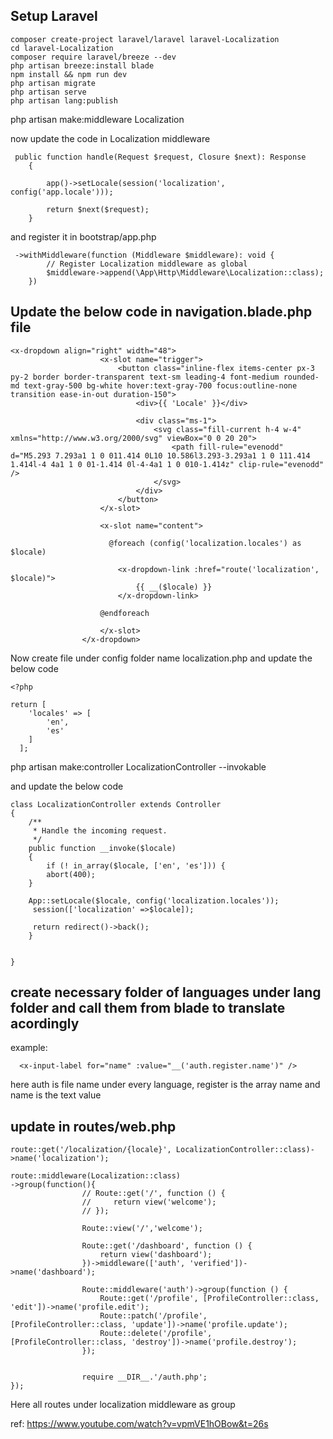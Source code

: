 ## Setup Laravel

```
composer create-project laravel/laravel laravel-Localization
cd laravel-Localization
composer require laravel/breeze --dev
php artisan breeze:install blade
npm install && npm run dev
php artisan migrate
php artisan serve
php artisan lang:publish
```



php artisan make:middleware Localization

now update the code in Localization middleware
```
 public function handle(Request $request, Closure $next): Response
    {

        app()->setLocale(session('localization', config('app.locale')));

        return $next($request);
    }
```



and register it in bootstrap/app.php

```
 ->withMiddleware(function (Middleware $middleware): void {
        // Register Localization middleware as global
        $middleware->append(\App\Http\Middleware\Localization::class);
    })
````

## Update the below code in navigation.blade.php file
```
<x-dropdown align="right" width="48">
                    <x-slot name="trigger">
                        <button class="inline-flex items-center px-3 py-2 border border-transparent text-sm leading-4 font-medium rounded-md text-gray-500 bg-white hover:text-gray-700 focus:outline-none transition ease-in-out duration-150">
                            <div>{{ 'Locale' }}</div>

                            <div class="ms-1">
                                <svg class="fill-current h-4 w-4" xmlns="http://www.w3.org/2000/svg" viewBox="0 0 20 20">
                                    <path fill-rule="evenodd" d="M5.293 7.293a1 1 0 011.414 0L10 10.586l3.293-3.293a1 1 0 111.414 1.414l-4 4a1 1 0 01-1.414 0l-4-4a1 1 0 010-1.414z" clip-rule="evenodd" />
                                </svg>
                            </div>
                        </button>
                    </x-slot>

                    <x-slot name="content">

                      @foreach (config('localization.locales') as $locale)

                        <x-dropdown-link :href="route('localization', $locale)">
                            {{ __($locale) }}
                        </x-dropdown-link>

                    @endforeach

                    </x-slot>
                </x-dropdown>
```

Now create file under config folder  name localization.php and update the below code
```
<?php

return [
    'locales' => [
        'en',
        'es' 
    ]
  ];
```

php artisan make:controller LocalizationController --invokable

and update the below code
```
class LocalizationController extends Controller
{
    /**
     * Handle the incoming request.
     */
    public function __invoke($locale)
    {
        if (! in_array($locale, ['en', 'es'])) {
        abort(400);
    }

    App::setLocale($locale, config('localization.locales'));
     session(['localization' =>$locale]);

     return redirect()->back();
    }


}
```

## create necessary folder of languages under lang folder and call them from blade to translate acordingly

example:
```
  <x-input-label for="name" :value="__('auth.register.name')" />
  ```
here auth is file name under every language, register is the array name and name is the text value
## update in routes/web.php

```
route::get('/localization/{locale}', LocalizationController::class)->name('localization'); 

route::middleware(Localization::class)
->group(function(){
                // Route::get('/', function () {
                //     return view('welcome');
                // });

                Route::view('/','welcome');

                Route::get('/dashboard', function () {
                    return view('dashboard');
                })->middleware(['auth', 'verified'])->name('dashboard');

                Route::middleware('auth')->group(function () {
                    Route::get('/profile', [ProfileController::class, 'edit'])->name('profile.edit');
                    Route::patch('/profile', [ProfileController::class, 'update'])->name('profile.update');
                    Route::delete('/profile', [ProfileController::class, 'destroy'])->name('profile.destroy');
                });


                require __DIR__.'/auth.php';
});

```

Here all routes under localization middleware as group 

ref: https://www.youtube.com/watch?v=vpmVE1hOBow&t=26s
